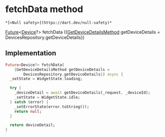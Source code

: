 


# fetchData method




    *[<Null safety>](https://dart.dev/null-safety)*




[Future](https://api.flutter.dev/flutter/dart-async/Future-class.html)&lt;[Device](https://yonomi.co/yonomi-sdk/Device-class.html)?> fetchData
({[GetDeviceDetailsMethod](../../providers_power_trait_provider/GetDeviceDetailsMethod.md) getDeviceDetails = DevicesRepository.getDeviceDetails})








## Implementation

```dart
Future<Device?> fetchData(
    {GetDeviceDetailsMethod getDeviceDetails =
        DevicesRepository.getDeviceDetails}) async {
  _setState = WidgetState.loading;

  try {
    _deviceDetail = await getDeviceDetails(_request, _deviceId);
    _setState = WidgetState.idle;
  } catch (error) {
    _setErrorState(error.toString());
    return null;
  }

  return deviceDetail;
}
```







